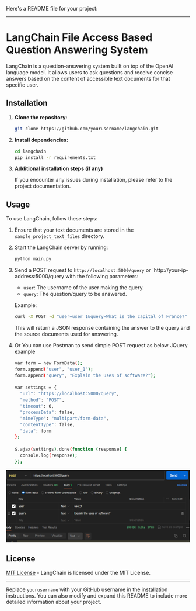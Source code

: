 Here's a README file for your project:

---

# LangChain File Access Based Question Answering System

LangChain is a question-answering system built on top of the OpenAI language model. It allows users to ask questions and receive concise answers based on the content of accessible text documents for that specific user.

## Installation

1. **Clone the repository:**

    ```bash
    git clone https://github.com/yourusername/langchain.git
    ```

2. **Install dependencies:**

    ```bash
    cd langchain
    pip install -r requirements.txt
    ```

3. **Additional installation steps (if any)**

    If you encounter any issues during installation, please refer to the project documentation.

## Usage

To use LangChain, follow these steps:

1. Ensure that your text documents are stored in the `sample_project_text_files` directory.
2. Start the LangChain server by running:

    ```bash
    python main.py
    ```

3. Send a POST request to `http://localhost:5000/query` or `http://your-ip-address:5000/query with the following parameters:
   - `user`: The username of the user making the query.
   - `query`: The question/query to be answered.

   Example:
   
   ```bash
   curl -X POST -d "user=user_1&query=What is the capital of France?" http://localhost:5000/query
   ```
   
   This will return a JSON response containing the answer to the query and the source documents used for answering.

4. Or You can use Postman to send simple POST request as below JQuery example
   
   ```bash
   var form = new FormData();
   form.append("user", "user_1");
   form.append("query", "Explain the uses of software?");
   
   var settings = {
     "url": "https://localhost:5000/query",
     "method": "POST",
     "timeout": 0,
     "processData": false,
     "mimeType": "multipart/form-data",
     "contentType": false,
     "data": form
   };
   
   $.ajax(settings).done(function (response) {
     console.log(response);
   });
   ```
![img.png](img.png)

## License

[MIT License](https://opensource.org/licenses/MIT) - LangChain is licensed under the MIT License.

---

Replace `yourusername` with your GitHub username in the installation instructions. You can also modify and expand this README to include more detailed information about your project.
